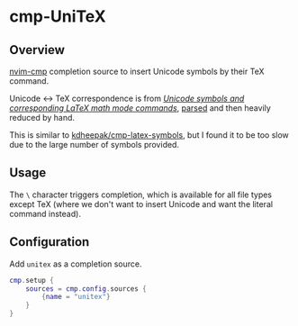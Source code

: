 # cmp-UniTeX

## Overview

[nvim-cmp](https://github.com/hrsh7th/nvim-cmp) completion source to insert Unicode symbols by their TeX command.

Unicode ↔ TeX correspondence is from [_Unicode symbols and corresponding LaTeX math mode commands_](https://milde.users.sourceforge.net/LUCR/Math/), [parsed](https://gist.github.com/fionn/7a8675aa8a6d69142cc50124acfac0a1) and then heavily reduced by hand.

This is similar to [kdheepak/cmp-latex-symbols](https://github.com/kdheepak/cmp-latex-symbols), but I found it to be too slow due to the large number of symbols provided.

## Usage

The ``\`` character triggers completion, which is available for all file types except TeX (where we don't want to insert Unicode and want the literal command instead).

## Configuration

Add `unitex` as a completion source.

```lua
cmp.setup {
    sources = cmp.config.sources {
        {name = "unitex"}
    }
}
```
